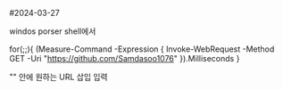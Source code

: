#2024-03-27

windos porser shell에서 

for(;;){ (Measure-Command -Expression { Invoke-WebRequest -Method GET -Uri "https://github.com/Samdasoo1076" }).Milliseconds }

"" 안에 원하는 URL 삽입 입력
